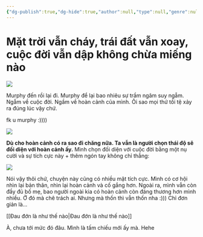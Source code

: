 ```yaml
---
{"dg-publish":true,"dg-hide":true,"author":null,"type":null,"genre":null,"word-count":null,"tags":["diary-publish","diary"],"title":"Mặt trời vẫn cháy, trái đất vẫn xoay, cuộc đời vẫn dập không chừa miếng nào","permalink":"/ban-than/nhat-ky/nam-2023/thang-8/2023-08-26/","hide":true,"dgPassFrontmatter":true}
---
```



# Mặt trời vẫn cháy, trái đất vẫn xoay, cuộc đời vẫn dập không chừa miếng nào

![](https://i.imgur.com/Qg0xsNr.png)

Murphy đến rồi lại đi.
Murphy để lại bao nhiêu sự trầm ngâm suy ngẫm.
Ngẫm về cuộc đời.
Ngầm về hoàn cảnh của mình.
Ôi sao mọi thứ tồi tệ xảy ra đúng lúc vậy chứ.

fk u murphy :))))

![](https://i.imgur.com/ifFfEl7.gif)

**Dù cho hoàn cảnh có ra sao đi chăng nữa. Ta vẫn là người chọn thái độ sẽ đối diện với hoàn cảnh ấy.** Mình chọn đối diện với cuộc đời bằng một nụ cười và sự tích cực này + thêm ngón tay không chỉ thẳng:

![](https://i.imgur.com/HrFUvmG.gif)

Nói vậy thôi chứ, chuyện này cũng có nhiều mặt tích cực. Mình có cơ hội nhìn lại bản thân, nhìn lại hoàn cảnh và cố gắng hơn. Ngoài ra, mình vẫn còn đầy đủ bố mẹ, bao người ngoài kia có hoàn cảnh còn đáng thương hơn mình nhiều. Ở đó mà chê trách ai. Nhưng mà thốn thì vẫn thốn nha :))) Chỉ đơn giản là…

[[Đau đớn là như thế nào\|Đau đớn là như thế nào]]

À, chưa tới mức đó đâu. Mình là tấm chiếu mới ấy mà. Hehe